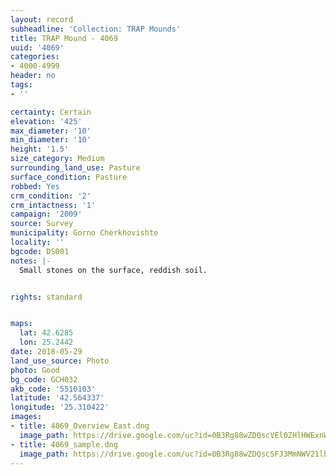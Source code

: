 ```yaml
---
layout: record
subheadline: 'Collection: TRAP Mounds'
title: TRAP Mound - 4069
uuid: '4069'
categories:
- 4000-4999
header: no
tags:
- ''

certainty: Certain
elevation: '425'
max_diameter: '10'
min_diameter: '10'
height: '1.5'
size_category: Medium
surrounding_land_use: Pasture
surface_condition: Pasture
robbed: Yes
crm_condition: '2'
crm_intactness: '1'
campaign: '2009'
source: Survey
municipality: Gorno Cherkhovishte
locality: ''
bgcode: DS001
notes: |-
  Small stones on the surface, reddish soil.


rights: standard


maps:
  lat: 42.6285
  lon: 25.2442
date: 2018-05-29
land_use_source: Photo
photo: Good
bg_code: GCH032
akb_code: '5510103'
latitude: '42.564337'
longitude: '25.310422'
images:
- title: 4069_Overview_East.dng
  image_path: https://drive.google.com/uc?id=0B3Rg88wZDQscVEl0ZHlHWExnWnc
- title: 4069_sample.dng
  image_path: https://drive.google.com/uc?id=0B3Rg88wZDQscSFJ3MmNWV21lbDg
---
```

